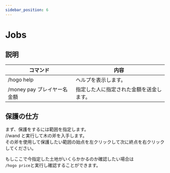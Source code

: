 ```yaml
---
sidebar_position: 6
---
```


# Jobs
## 説明

| コマンド | 内容 |
| ---- | ---- |
| /hogo help | ヘルプを表示します。 |
| /money pay プレイヤー名 金額 | 指定した人に指定された金額を送金します。 |

## 保護の仕方
まず、保護をするには範囲を指定します。  
//wand と実行して木の斧を入手します。  
その斧を使用して保護したい範囲の始点を左クリックして次に終点を右クリックしてください。  

もしここで今指定した土地がいくらかかるのか確認したい場合は  
`/hogo price`と実行し確認することができます。